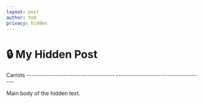 ```yaml
---
layout: post
author: ted
privacy: hidden
---
```


# 🔒 My Hidden Post
Carrots
-_-_--_-_--_-_--_-_--_-_--_-_--_-_--_-_--_-_--_-_--_-_--_-_-
-_-_--_-_--_-_--_-_--_-_--_-_--_-_--_-_--_-_--_-_--_-_--_-_-

Main body of the hidden text.